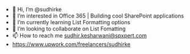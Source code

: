 - 👋 Hi, I’m @sudhirke
- 👀 I’m interested in Office 365 | Building cool SharePoint applications
- 🌱 I’m currently learning List Formatting options
- 💞️ I’m looking to collaborate on List Fomatting
- 📫 How to reach me sudhir.kesharwani@spxpert.com
- https://www.upwork.com/freelancers/sudhirke

<!---
sudhirke/sudhirke is a ✨ special ✨ repository because its `README.md` (this file) appears on your GitHub profile.
You can click the Preview link to take a look at your changes.
--->
